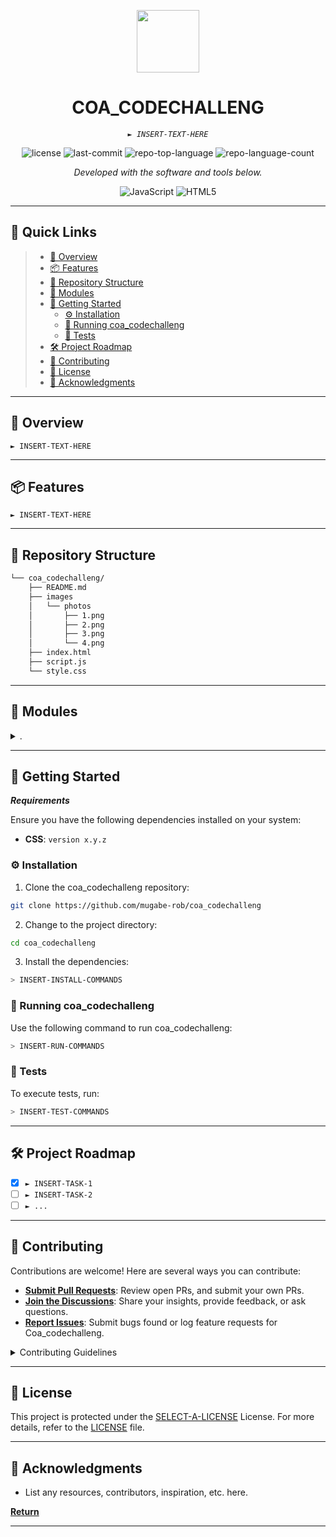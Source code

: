 <p align="center">
  <img src="https://cdn-icons-png.flaticon.com/512/6295/6295417.png" width="100" />
</p>
<p align="center">
    <h1 align="center">COA_CODECHALLENG</h1>
</p>
<p align="center">
    <em><code>► INSERT-TEXT-HERE</code></em>
</p>
<p align="center">
	<img src="https://img.shields.io/github/license/mugabe-rob/coa_codechalleng?style=flat&color=0080ff" alt="license">
	<img src="https://img.shields.io/github/last-commit/mugabe-rob/coa_codechalleng?style=flat&logo=git&logoColor=white&color=0080ff" alt="last-commit">
	<img src="https://img.shields.io/github/languages/top/mugabe-rob/coa_codechalleng?style=flat&color=0080ff" alt="repo-top-language">
	<img src="https://img.shields.io/github/languages/count/mugabe-rob/coa_codechalleng?style=flat&color=0080ff" alt="repo-language-count">
<p>
<p align="center">
		<em>Developed with the software and tools below.</em>
</p>
<p align="center">
	<img src="https://img.shields.io/badge/JavaScript-F7DF1E.svg?style=flat&logo=JavaScript&logoColor=black" alt="JavaScript">
	<img src="https://img.shields.io/badge/HTML5-E34F26.svg?style=flat&logo=HTML5&logoColor=white" alt="HTML5">
</p>
<hr>

## 🔗 Quick Links

> - [📍 Overview](#-overview)
> - [📦 Features](#-features)
> - [📂 Repository Structure](#-repository-structure)
> - [🧩 Modules](#-modules)
> - [🚀 Getting Started](#-getting-started)
>   - [⚙️ Installation](#️-installation)
>   - [🤖 Running coa_codechalleng](#-running-coa_codechalleng)
>   - [🧪 Tests](#-tests)
> - [🛠 Project Roadmap](#-project-roadmap)
> - [🤝 Contributing](#-contributing)
> - [📄 License](#-license)
> - [👏 Acknowledgments](#-acknowledgments)

---

## 📍 Overview

<code>► INSERT-TEXT-HERE</code>

---

## 📦 Features

<code>► INSERT-TEXT-HERE</code>

---

## 📂 Repository Structure

```sh
└── coa_codechalleng/
    ├── README.md
    ├── images
    │   └── photos
    │       ├── 1.png
    │       ├── 2.png
    │       ├── 3.png
    │       └── 4.png
    ├── index.html
    ├── script.js
    └── style.css
```

---

## 🧩 Modules

<details closed><summary>.</summary>

| File                                                                                | Summary                         |
| ---                                                                                 | ---                             |
| [index.html](https://github.com/mugabe-rob/coa_codechalleng/blob/master/index.html) | <code>► INSERT-TEXT-HERE</code> |
| [style.css](https://github.com/mugabe-rob/coa_codechalleng/blob/master/style.css)   | <code>► INSERT-TEXT-HERE</code> |
| [script.js](https://github.com/mugabe-rob/coa_codechalleng/blob/master/script.js)   | <code>► INSERT-TEXT-HERE</code> |

</details>

---

## 🚀 Getting Started

***Requirements***

Ensure you have the following dependencies installed on your system:

* **CSS**: `version x.y.z`

### ⚙️ Installation

1. Clone the coa_codechalleng repository:

```sh
git clone https://github.com/mugabe-rob/coa_codechalleng
```

2. Change to the project directory:

```sh
cd coa_codechalleng
```

3. Install the dependencies:

```sh
> INSERT-INSTALL-COMMANDS
```

### 🤖 Running coa_codechalleng

Use the following command to run coa_codechalleng:

```sh
> INSERT-RUN-COMMANDS
```

### 🧪 Tests

To execute tests, run:

```sh
> INSERT-TEST-COMMANDS
```

---

## 🛠 Project Roadmap

- [X] `► INSERT-TASK-1`
- [ ] `► INSERT-TASK-2`
- [ ] `► ...`

---

## 🤝 Contributing

Contributions are welcome! Here are several ways you can contribute:

- **[Submit Pull Requests](https://github.com/mugabe-rob/coa_codechalleng/blob/main/CONTRIBUTING.md)**: Review open PRs, and submit your own PRs.
- **[Join the Discussions](https://github.com/mugabe-rob/coa_codechalleng/discussions)**: Share your insights, provide feedback, or ask questions.
- **[Report Issues](https://github.com/mugabe-rob/coa_codechalleng/issues)**: Submit bugs found or log feature requests for Coa_codechalleng.

<details closed>
    <summary>Contributing Guidelines</summary>

1. **Fork the Repository**: Start by forking the project repository to your GitHub account.
2. **Clone Locally**: Clone the forked repository to your local machine using a Git client.
   ```sh
   git clone https://github.com/mugabe-rob/coa_codechalleng
   ```
3. **Create a New Branch**: Always work on a new branch, giving it a descriptive name.
   ```sh
   git checkout -b new-feature-x
   ```
4. **Make Your Changes**: Develop and test your changes locally.
5. **Commit Your Changes**: Commit with a clear message describing your updates.
   ```sh
   git commit -m 'Implemented new feature x.'
   ```
6. **Push to GitHub**: Push the changes to your forked repository.
   ```sh
   git push origin new-feature-x
   ```
7. **Submit a Pull Request**: Create a PR against the original project repository. Clearly describe the changes and their motivations.

Once your PR is reviewed and approved, it will be merged into the main branch.

</details>

---

## 📄 License

This project is protected under the [SELECT-A-LICENSE](https://choosealicense.com/licenses) License. For more details, refer to the [LICENSE](https://choosealicense.com/licenses/) file.

---

## 👏 Acknowledgments

- List any resources, contributors, inspiration, etc. here.

[**Return**](#-quick-links)

---